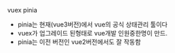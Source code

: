 
vuex pinia

- pinia는 현재(vue3버전)에서 vue의 공식 상태관리 툴이다
- vuex가 업그레이드 된형태로 vue개발 인원중한명이 만드.
- pinia는 이전 버전인 vue2버전에서도 잘 작동함